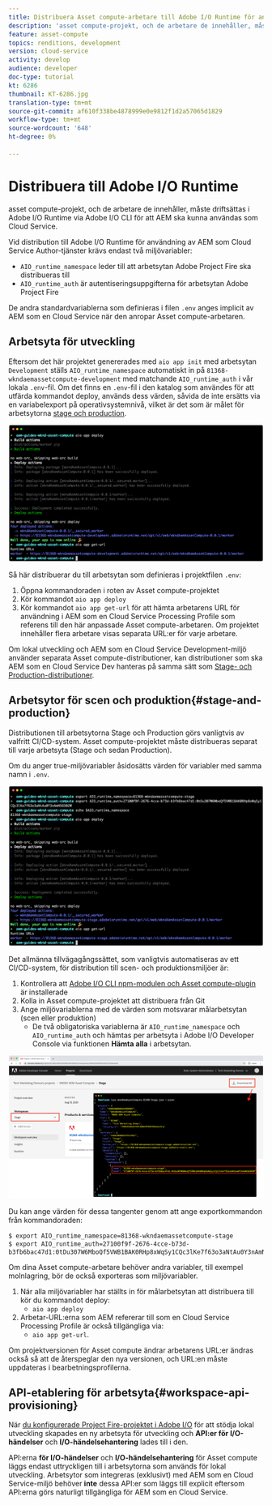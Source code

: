 ```yaml
---
title: Distribuera Asset compute-arbetare till Adobe I/O Runtime för användning med AEM som Cloud Service
description: 'asset compute-projekt, och de arbetare de innehåller, måste driftsättas i Adobe I/O Runtime för att AEM ska kunna användas som Cloud Service. '
feature: asset-compute
topics: renditions, development
version: cloud-service
activity: develop
audience: developer
doc-type: tutorial
kt: 6286
thumbnail: KT-6286.jpg
translation-type: tm+mt
source-git-commit: af610f338be4878999e0e9812f1d2a57065d1829
workflow-type: tm+mt
source-wordcount: '648'
ht-degree: 0%

---
```



# Distribuera till Adobe I/O Runtime

asset compute-projekt, och de arbetare de innehåller, måste driftsättas i Adobe I/O Runtime via Adobe I/O CLI för att AEM ska kunna användas som Cloud Service.

Vid distribution till Adobe I/O Runtime för användning av AEM som Cloud Service Author-tjänster krävs endast två miljövariabler:

+ `AIO_runtime_namespace` leder till att arbetsytan Adobe Project Fire ska distribueras till
+ `AIO_runtime_auth` är autentiseringsuppgifterna för arbetsytan Adobe Project Fire

De andra standardvariablerna som definieras i filen `.env` anges implicit av AEM som en Cloud Service när den anropar Asset compute-arbetaren.

## Arbetsyta för utveckling

Eftersom det här projektet genererades med `aio app init` med arbetsytan `Development` ställs `AIO_runtime_namespace` automatiskt in på `81368-wkndaemassetcompute-development` med matchande `AIO_runtime_auth` i vår lokala `.env`-fil.  Om det finns en `.env`-fil i den katalog som användes för att utfärda kommandot deploy, används dess värden, såvida de inte ersätts via en variabelexport på operativsystemnivå, vilket är det som är målet för arbetsytorna [stage och production](#stage-and-production).

![driftsättning av aio-program med hjälp av .env-variabler](./assets/runtime/development__aio.png)

Så här distribuerar du till arbetsytan som definieras i projektfilen `.env`:

1. Öppna kommandoraden i roten av Asset compute-projektet
1. Kör kommandot `aio app deploy`
1. Kör kommandot `aio app get-url` för att hämta arbetarens URL för användning i AEM som en Cloud Service Processing Profile som referens till den här anpassade Asset compute-arbetaren. Om projektet innehåller flera arbetare visas separata URL:er för varje arbetare.

Om lokal utveckling och AEM som en Cloud Service Development-miljö använder separata Asset compute-distributioner, kan distributioner som ska AEM som en Cloud Service Dev hanteras på samma sätt som [Stage- och Production-distributioner](#stage-and-production).

## Arbetsytor för scen och produktion{#stage-and-production}

Distributionen till arbetsytorna Stage och Production görs vanligtvis av valfritt CI/CD-system. Asset compute-projektet måste distribueras separat till varje arbetsyta (Stage och sedan Production).

Om du anger true-miljövariabler åsidosätts värden för variabler med samma namn i `.env`.

![driftsättning av aio-appar med exportvariabler](./assets/runtime/stage__export-and-aio.png)

Det allmänna tillvägagångssättet, som vanligtvis automatiseras av ett CI/CD-system, för distribution till scen- och produktionsmiljöer är:

1. Kontrollera att [Adobe I/O CLI npm-modulen och Asset compute-plugin](../set-up/development-environment.md#aio) är installerade
1. Kolla in Asset compute-projektet att distribuera från Git
1. Ange miljövariablerna med de värden som motsvarar målarbetsytan (scen eller produktion)
   + De två obligatoriska variablerna är `AIO_runtime_namespace` och `AIO_runtime_auth` och hämtas per arbetsyta i Adobe I/O Developer Console via funktionen __Hämta alla__ i arbetsytan.

![Adobe Developer Console - Namespace och Auth för AIO Runtime](./assets/runtime/stage-auth-namespace.png)

Du kan ange värden för dessa tangenter genom att ange exportkommandon från kommandoraden:

```
$ export AIO_runtime_namespace=81368-wkndaemassetcompute-stage
$ export AIO_runtime_auth=27100f9f-2676-4cce-b73d-b3fb6bac47d1:0tDu307W6MboQf5VWB1BAK0RHp8xWqSy1CQc3lKe7f63o3aNtAu0Y3nAmN56502W
```

Om dina Asset compute-arbetare behöver andra variabler, till exempel molnlagring, bör de också exporteras som miljövariabler.

1. När alla miljövariabler har ställts in för målarbetsytan att distribuera till kör du kommandot deploy:
   + `aio app deploy`
1. Arbetar-URL:erna som AEM refererar till som en Cloud Service Processing Profile är också tillgängliga via:
   + `aio app get-url`.

Om projektversionen för Asset compute ändrar arbetarens URL:er ändras också så att de återspeglar den nya versionen, och URL:en måste uppdateras i bearbetningsprofilerna.

## API-etablering för arbetsyta{#workspace-api-provisioning}

När [du konfigurerade Project Fire-projektet i Adobe I/O](../set-up/firefly.md) för att stödja lokal utveckling skapades en ny arbetsyta för utveckling och __API:er för I/O-händelser__ och __I/O-händelsehantering__ lades till i den.

API:erna __för I/O-händelser__ och __I/O-händelsehantering__ för Asset compute läggs endast uttryckligen till i arbetsytorna som används för lokal utveckling. Arbetsytor som integreras (exklusivt) med AEM som en Cloud Service-miljö behöver __inte__ dessa API:er som läggs till explicit eftersom API:erna görs naturligt tillgängliga för AEM som en Cloud Service.
